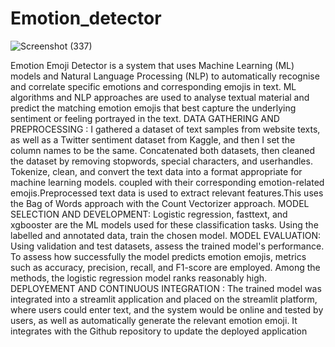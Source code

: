 # Emotion_detector

![Screenshot (337)](https://github.com/Bunnydavid27/Emotion_detector/assets/95872007/93b1b6a6-0110-4e02-b394-97cb9696d7ca)


Emotion Emoji Detector is a system that uses Machine Learning (ML) models and Natural Language Processing (NLP) to automatically recognise and correlate specific emotions and corresponding emojis in text. ML algorithms and NLP approaches are used to analyse textual material and predict the matching emotion emojis that best capture the underlying sentiment or feeling portrayed in the text.
DATA GATHERING AND PREPROCESSING : I gathered a dataset of text samples from website texts, as well as a Twitter sentiment dataset from Kaggle, and then I set the column names to be the same. Concatenated both datasets, then cleaned the dataset by removing stopwords, special characters, and userhandles. Tokenize, clean, and convert the text data into a format appropriate for machine learning models. coupled with their corresponding emotion-related emojis.Preprocessed text data is used to extract relevant features.This uses the Bag of Words approach with the Count Vectorizer approach.
MODEL SELECTION AND DEVELOPMENT: Logistic regression, fasttext, and xgbooster are the ML models used for these classification tasks. Using the labelled and annotated data, train the chosen model.
MODEL EVALUATION: Using validation and test datasets, assess the trained model's performance. To assess how successfully the model predicts emotion emojis, metrics such as accuracy, precision, recall, and F1-score are employed. Among the methods, the logistic regression model ranks reasonably high.
DEPLOYEMENT AND CONTINUOUS INTEGRATION : The trained model was integrated into a streamlit application and placed on the streamlit platform, where users could enter text, and the system would be online and tested by users, as well as automatically generate the relevant emotion emoji. It integrates with the Github repository to update the deployed application



